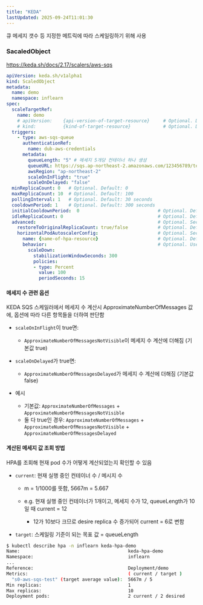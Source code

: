 ```yaml
---
title: "KEDA"
lastUpdated: 2025-09-24T11:01:30
---
```

큐 메세지 갯수 등 지정한 메트릭에 따라 스케일링하기 위해 사용

### SacaledObject

<https://keda.sh/docs/2.17/scalers/aws-sqs>

```yaml
apiVersion: keda.sh/v1alpha1
kind: ScaledObject
metadata:
  name: demo
  namespace: inflearn
spec:
  scaleTargetRef:
    name: demo
    # apiVersion:    {api-version-of-target-resource}     # Optional. Default: apps/v1
    # kind:          {kind-of-target-resource}            # Optional. Default: Deployment
  triggers:
    - type: aws-sqs-queue
      authenticationRef:
        name: dub-aws-credentials
      metadata:
        queueLength: "5" # 메세지 5개당 컨테이너 하나 생성
        queueURL: https://sqs.ap-northeast-2.amazonaws.com/123456789/test
        awsRegion: "ap-northeast-2"
        scaleOnInFlight: "true"
        scaleOnDelayed: "false"
  minReplicaCount: 0   # Optional. Default: 0
  maxReplicaCount: 10  # Optional. Default: 100
  pollingInterval: 1   # Optional. Default: 30 seconds
  cooldownPeriod: 1    # Optional. Default: 300 seconds
  initialCooldownPeriod:  0                             # Optional. Default: 0 seconds
  idleReplicaCount: 0                                   # Optional. Default: ignored, must be less than minReplicaCount
  advanced:                                             # Optional. Section to specify advanced options
    restoreToOriginalReplicaCount: true/false           # Optional. Default: false
    horizontalPodAutoscalerConfig:                      # Optional. Section to specify HPA related options
      name: {name-of-hpa-resource}                      # Optional. Default: keda-hpa-{scaled-object-name}
      behavior:                                         # Optional. Use to modify HPA's scaling behavior
        scaleDown:
          stabilizationWindowSeconds: 300
          policies:
          - type: Percent
            value: 100
            periodSeconds: 15
```

#### 메세지 수 관련 옵션

KEDA SQS 스케일러에서 메세지 수 계산시 ApproximateNumberOfMessages 값에,
옵션에 따라 다른 항목들을 더하여 판단함

- `scaleOnInFlight`이 true면:
  - `ApproximateNumberOfMessagesNotVisible`이 메세지 수 계산에 더해짐 (기본값 true)  

- `scaleOnDelayed`가 true면:
  - `ApproximateNumberOfMessagesDelayed`가 메세지 수 계산에 더해짐 (기본값 false)

- 예시
  - 기본값:  `ApproximateNumberOfMessages` + `ApproximateNumberOfMessagesNotVisible`
  - 둘 다 true인 경우:  `ApproximateNumberOfMessages` + `ApproximateNumberOfMessagesNotVisible` + `ApproximateNumberOfMessagesDelayed`

#### 계산된 메세지 값 조회 방법

HPA를 조회해 현재 pod 수가 어떻게 계산되었는지 확인할 수 있음

- `current`: 현재 실행 중인 컨테이너 수 / 메시지 수

  - m = 1/1000를 뜻함, 5667m = 5.667

  - e.g. 현재 실행 중인 컨테이너가 1개이고, 메세지 수가 12, queueLength가 10일 때 current = 12

    - 12가 10보다 크므로 desire replica 수 증가되어 current = 6로 변함

- `target`: 스케일링 기준이 되는 목표 값 = queueLength

```bash
$ kubectl describe hpa -n inflearn keda-hpa-demo
Name:                                        keda-hpa-demo
Namespace:                                   inflearn
...
Reference:                                   Deployment/demo
Metrics:                                     ( current / target )
  "s0-aws-sqs-test" (target average value):  5667m / 5
Min replicas:                                1
Max replicas:                                10
Deployment pods:                             2 current / 2 desired
```

